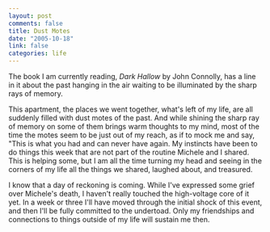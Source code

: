 ```yaml
--- 
layout: post
comments: false
title: Dust Motes
date: "2005-10-18"
link: false
categories: life
---
```

The book I am currently reading, <em>Dark Hallow</em> by John Connolly, has a line in it about the past hanging in the air waiting to be illuminated by the sharp rays of memory.

This apartment, the places we went together, what's left of my life, are all suddenly filled with dust motes of the past. And while shining the sharp ray of memory on some of them brings warm thoughts to my mind, most of the time the motes seem to be just out of my reach, as if to mock me and say, "This is what you had and can never have again. My instincts have been to do things this week that are not part of the routine Michele and I shared. This is helping some, but I am all the time turning my head and seeing in the corners of my life all the things we shared, laughed about, and treasured.

I know that a day of reckoning is coming. While I've expressed some grief over Michele's death, I haven't really touched the high-voltage core of it yet. In a week or three I'll have moved through the initial shock of this event, and then I'll be fully committed to the undertoad. Only my friendships and connections to things outside of my life will sustain me then.
